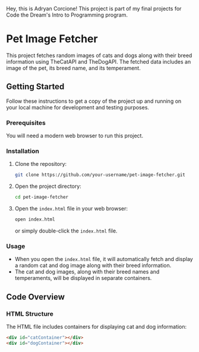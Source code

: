 Hey, this is Adryan Corcione! This project is part of my final projects for Code the Dream's Intro to Programming program.

# Pet Image Fetcher

This project fetches random images of cats and dogs along with their breed information using TheCatAPI and TheDogAPI. The fetched data includes an image of the pet, its breed name, and its temperament.

## Getting Started

Follow these instructions to get a copy of the project up and running on your local machine for development and testing purposes.

### Prerequisites

You will need a modern web browser to run this project.

### Installation

1. Clone the repository:
    ```bash
    git clone https://github.com/your-username/pet-image-fetcher.git
    ```
2. Open the project directory:
    ```bash
    cd pet-image-fetcher
    ```
3. Open the `index.html` file in your web browser:
    ```bash
    open index.html
    ```
    or simply double-click the `index.html` file.

### Usage

- When you open the `index.html` file, it will automatically fetch and display a random cat and dog image along with their breed information.
- The cat and dog images, along with their breed names and temperaments, will be displayed in separate containers.

## Code Overview

### HTML Structure

The HTML file includes containers for displaying cat and dog information:
```html
<div id="catContainer"></div>
<div id="dogContainer"></div>